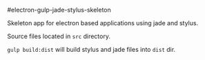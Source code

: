 #electron-gulp-jade-stylus-skeleton

Skeleton app for electron based applications using jade and stylus.

Source files located in `src` directory.

`gulp build:dist` will build stylus and jade files into `dist` dir.
